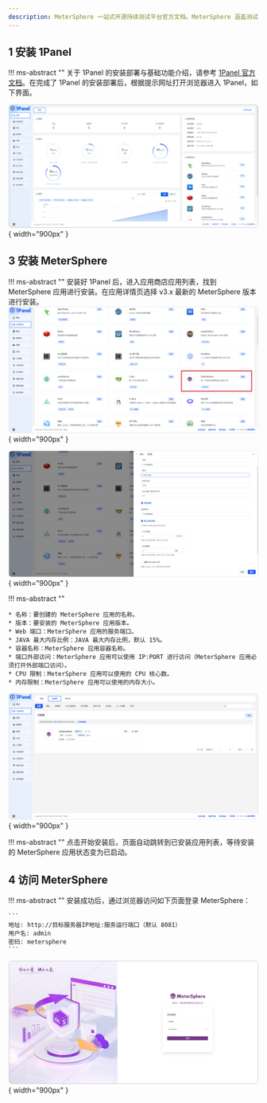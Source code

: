 ```yaml
---
description: MeterSphere 一站式开源持续测试平台官方文档。MeterSphere 涵盖测试管理、接口测试、UI 测试和性能测试等功能，全面兼容 JMeter、Selenium 等主流开源标准，有效助力开发和测试团队充分利用云弹性进行高度可 扩展的自动化测试，加速高质量的软件交付。
---
```




## 1 安装 1Panel

!!! ms-abstract ""
    关于 1Panel 的安装部署与基础功能介绍，请参考 [1Panel 官方文档](https://1panel.cn/docs/installation/online_installation/)。在完成了 1Panel 的安装部署后，根据提示网址打开浏览器进入 1Panel，如下界面。

![安装1Panel](../img/installation/1Panel/1Panel页面1.png){ width="900px" }

## 3 安装 MeterSphere

!!! ms-abstract ""
    安装好 1Panel 后，进入应用商店应用列表，找到 MeterSphere 应用进行安装。在应用详情页选择 v3.x 最新的 MeterSphere 版本进行安装。
![安装MeterSphere](../img/installation/1Panel/1Panel部署1.png){ width="900px" }

![安装MeterSphere](../img/installation/1Panel/1Panel部署2.png){ width="900px" }


!!! ms-abstract ""

    * 名称：要创建的 MeterSphere 应用的名称。
    * 版本：要安装的 MeterSphere 应用版本。
    * Web 端口：MeterSphere 应用的服务端口。
    * JAVA 最大内存比例：JAVA 最大内存比例，默认 15%。
    * 容器名称：MeterSphere 应用容器名称。
    * 端口外部访问：MeterSphere 应用可以使用 IP:PORT 进行访问（MeterSphere 应用必须打开外部端口访问）。
    * CPU 限制：MeterSphere 应用可以使用的 CPU 核心数。
    * 内存限制：MeterSphere 应用可以使用的内存大小。

![安装MeterSphere](../img/installation/1Panel/1Panel部署3.png){ width="900px" }

!!! ms-abstract ""
    点击开始安装后，页面自动跳转到已安装应用列表，等待安装的 MeterSphere 应用状态变为已启动。

## 4 访问 MeterSphere

!!! ms-abstract ""
    安装成功后，通过浏览器访问如下页面登录 MeterSphere：

    ```
    地址: http://目标服务器IP地址:服务运行端口（默认 8081）
    用户名: admin
    密码: metersphere
    ```

![!界面说明2](../img/登录.png){ width="900px" }


